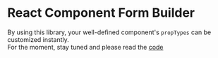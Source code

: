 # React Component Form Builder

By using this library, your well-defined component's `propTypes` can be customized instantly.  
For the moment, stay tuned and please read the [code](/src/index.js)